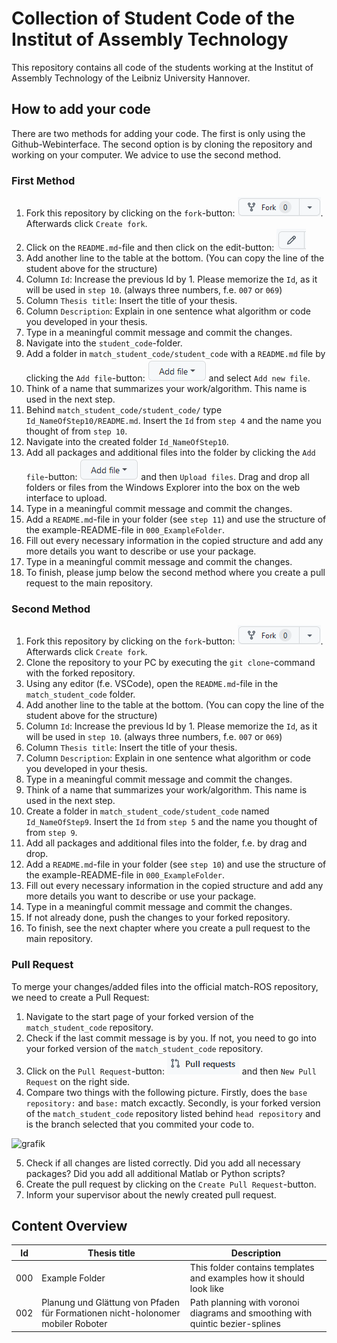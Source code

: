 # Collection of Student Code of the Institut of Assembly Technology
This repository contains all code of the students working at the Institut of Assembly Technology of the Leibniz University Hannover.

## How to add your code
There are two methods for adding your code. The first is only using the Github-Webinterface. The second option is by cloning the repository and working on your computer. We advice to use the second method.

### First Method
1. Fork this repository by clicking on the `fork`-button: ![ForkButton](documentation/fork_button.png). Afterwards click `Create fork`.
2. Click on the `README.md`-file and then click on the edit-button: ![EditButton](documentation/edit_button.png) 
3. Add another line to the table at the bottom. (You can copy the line of the student above for the structure)
4. Column `Id`: Increase the previous Id by 1. Please memorize the `Id`, as it will be used in `step 10`. (always three numbers, f.e. `007` or `069`)
5. Column `Thesis title`: Insert the title of your thesis.
6. Column `Description`: Explain in one sentence what algorithm or code you developed in your thesis.
7. Type in a meaningful commit message and commit the changes.
8. Navigate into the `student_code`-folder.
9. Add a folder in `match_student_code/student_code` with a `README.md` file by clicking the `Add file`-button: ![AddFileButton](documentation/add_file_button.png) and select `Add new file`. 
10. Think of a name that summarizes your work/algorithm. This name is used in the next step.
11. Behind `match_student_code/student_code/` type `Id_NameOfStep10/README.md`. Insert the `Id` from `step 4` and the name you thought of from `step 10`.
12. Navigate into the created folder `Id_NameOfStep10`.
13. Add all packages and additional files into the folder by clicking the `Add file`-button: ![AddFileButton](documentation/add_file_button.png) and then `Upload files`. Drag and drop all folders or files from the Windows Explorer into the box on the web interface to upload.
14. Type in a meaningful commit message and commit the changes.
15. Add a `README.md`-file in your folder (see `step 11`) and use the structure of the example-README-file in `000_ExampleFolder`.
16. Fill out every necessary information in the copied structure and add any more details you want to describe or use your package.
17. Type in a meaningful commit message and commit the changes.
18. To finish, please jump below the second method where you create a pull request to the main repository.

### Second Method
1. Fork this repository by clicking on the `fork`-button: ![ForkButton](documentation/fork_button.png). Afterwards click `Create fork`.
2. Clone the repository to your PC by executing the `git clone`-command with the forked repository.
3. Using any editor (f.e. VSCode), open the `README.md`-file in the `match_student_code` folder.
4. Add another line to the table at the bottom. (You can copy the line of the student above for the structure)
5. Column `Id`: Increase the previous Id by 1. Please memorize the `Id`, as it will be used in `step 10`. (always three numbers, f.e. `007` or `069`)
6. Column `Thesis title`: Insert the title of your thesis.
7. Column `Description`: Explain in one sentence what algorithm or code you developed in your thesis.
8. Type in a meaningful commit message and commit the changes.
9. Think of a name that summarizes your work/algorithm. This name is used in the next step.
10. Create a folder in `match_student_code/student_code` named `Id_NameOfStep9`. Insert the `Id` from `step 5` and the name you thought of from `step 9`.
11. Add all packages and additional files into the folder, f.e. by drag and drop.
12. Add a `README.md`-file in your folder (see `step 10`) and use the structure of the example-README-file in `000_ExampleFolder`.
13. Fill out every necessary information in the copied structure and add any more details you want to describe or use your package.
14. Type in a meaningful commit message and commit the changes.
15. If not already done, push the changes to your forked repository.
16. To finish, see the next chapter where you create a pull request to the main repository.

### Pull Request
To merge your changes/added files into the official match-ROS repository, we need to create a Pull Request:
1. Navigate to the start page of your forked version of the `match_student_code` repository.
2. Check if the last commit message is by you. If not, you need to go into your forked version of the `match_student_code` repository.
3. Click on the `Pull Request`-button: ![PullRequestButton](documentation/pull_request_button.png) and then `New Pull Request` on the right side.
4. Compare two things with the following picture. Firstly, does the `base repository:` and `base:` match excactly. Secondly, is your forked version of the `match_student_code` repository listed behind `head repository` and is the branch selected that you commited your code to. 

![grafik](https://user-images.githubusercontent.com/50292612/211014212-b623642f-1ab7-4cd2-b9cb-03a260362e44.png)

5. Check if all changes are listed correctly. Did you add all necessary packages? Did you add all additional Matlab or Python scripts?
6. Create the pull request by clicking on the `Create Pull Request`-button.
7. Inform your supervisor about the newly created pull request.

## Content Overview
| Id | Thesis title | Description |
| --- | --- | --- |
| 000 | Example Folder | This folder contains templates and examples how it should look like |
| 002 | Planung und Glättung von Pfaden für Formationen nicht-holonomer mobiler Roboter | Path planning with voronoi diagrams and smoothing with quintic bezier-splines |
